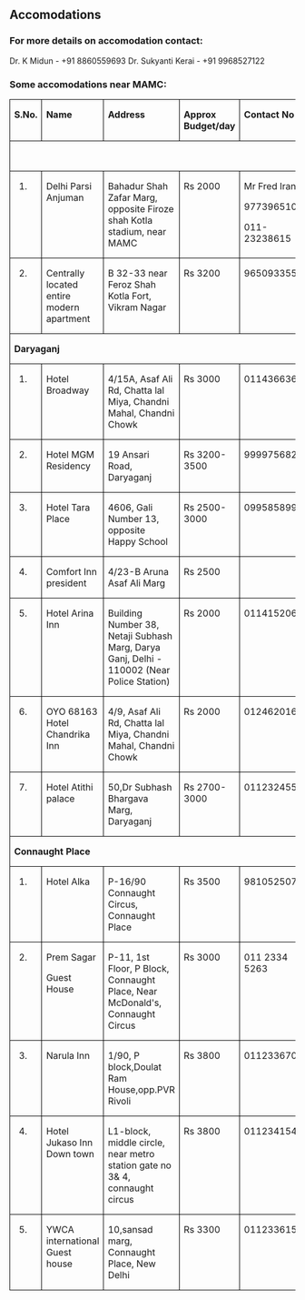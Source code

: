 ## Accomodations

### For more details on accomodation contact: 

Dr. K Midun - +91 8860559693
Dr. Sukyanti Kerai - +91 9968527122

### Some accomodations near MAMC: 


<table class="MsoTableGrid" border="1" cellspacing="0" cellpadding="0" style="border-collapse:collapse;border:none">

<tbody>

<tr>

<td width="37" valign="top" style="width:28.1pt;border:solid windowtext 1.0pt;
  padding:0in 5.4pt 0in 5.4pt">

<strong>S.No.</strong>

</td>

<td width="140" valign="top" style="width:104.9pt;border:solid windowtext 1.0pt;
  border-left:none;padding:0in 5.4pt 0in 5.4pt">

<strong>Name</strong>

</td>

<td width="132" valign="top" style="width:98.9pt;border:solid windowtext 1.0pt;
  border-left:none;padding:0in 5.4pt 0in 5.4pt">

<strong>Address</strong>

</td>

<td width="124" valign="top" style="width:92.85pt;border:solid windowtext 1.0pt;
  border-left:none;padding:0in 5.4pt 0in 5.4pt">

<strong>Approx Budget/day</strong>

</td>

<td width="96" valign="top" style="width:72.15pt;border:solid windowtext 1.0pt;
  border-left:none;padding:0in 5.4pt 0in 5.4pt">

<strong>Contact No</strong>

</td>

<td width="72" valign="top" style="width:53.9pt;border:solid windowtext 1.0pt;
  border-left:none;padding:0in 5.4pt 0in 5.4pt">

<strong>Distance</strong>

</td>



<tr>

<td width="601" colspan="6" valign="top" style="width:450.8pt;border:solid windowtext 1.0pt;
  border-top:none;padding:0in 5.4pt 0in 5.4pt">

 

</td>



<tr>

<td width="37" valign="top" style="width:28.1pt;border:solid windowtext 1.0pt;
  border-top:none;padding:0in 5.4pt 0in 5.4pt">

1.

</td>

<td width="140" valign="top" style="width:104.9pt;border-top:none;border-left:
  none;border-bottom:solid windowtext 1.0pt;border-right:solid windowtext 1.0pt;
  padding:0in 5.4pt 0in 5.4pt">

Delhi Parsi Anjuman

 

</td>

<td width="132" valign="top" style="width:98.9pt;border-top:none;border-left:
  none;border-bottom:solid windowtext 1.0pt;border-right:solid windowtext 1.0pt;
  padding:0in 5.4pt 0in 5.4pt">

Bahadur Shah Zafar Marg, opposite Firoze shah Kotla stadium, near MAMC

</td>

<td width="124" valign="top" style="width:92.85pt;border-top:none;border-left:
  none;border-bottom:solid windowtext 1.0pt;border-right:solid windowtext 1.0pt;
  padding:0in 5.4pt 0in 5.4pt">

Rs 2000

</td>

<td width="96" valign="top" style="width:72.15pt;border-top:none;border-left:
  none;border-bottom:solid windowtext 1.0pt;border-right:solid windowtext 1.0pt;
  padding:0in 5.4pt 0in 5.4pt">

Mr Fred Irani

9773965100

011-23238615

</td>

<td width="72" valign="top" style="width:53.9pt;border-top:none;border-left:none;
  border-bottom:solid windowtext 1.0pt;border-right:solid windowtext 1.0pt;
  padding:0in 5.4pt 0in 5.4pt">

270 meters

</td>



<tr>

<td width="37" valign="top" style="width:28.1pt;border:solid windowtext 1.0pt;
  border-top:none;padding:0in 5.4pt 0in 5.4pt">

2.

</td>

<td width="140" valign="top" style="width:104.9pt;border-top:none;border-left:
  none;border-bottom:solid windowtext 1.0pt;border-right:solid windowtext 1.0pt;
  padding:0in 5.4pt 0in 5.4pt">

Centrally located entire modern apartment

</td>

<td width="132" valign="top" style="width:98.9pt;border-top:none;border-left:
  none;border-bottom:solid windowtext 1.0pt;border-right:solid windowtext 1.0pt;
  padding:0in 5.4pt 0in 5.4pt">

B 32-33 near Feroz Shah Kotla Fort, Vikram Nagar

</td>

<td width="124" valign="top" style="width:92.85pt;border-top:none;border-left:
  none;border-bottom:solid windowtext 1.0pt;border-right:solid windowtext 1.0pt;
  padding:0in 5.4pt 0in 5.4pt">

Rs 3200

</td>

<td width="96" valign="top" style="width:72.15pt;border-top:none;border-left:
  none;border-bottom:solid windowtext 1.0pt;border-right:solid windowtext 1.0pt;
  padding:0in 5.4pt 0in 5.4pt">

9650933556

</td>

<td width="72" valign="top" style="width:53.9pt;border-top:none;border-left:none;
  border-bottom:solid windowtext 1.0pt;border-right:solid windowtext 1.0pt;
  padding:0in 5.4pt 0in 5.4pt">

700 meters

</td>



<tr>

<td width="601" colspan="6" valign="top" style="width:450.8pt;border:solid windowtext 1.0pt;
  border-top:none;padding:0in 5.4pt 0in 5.4pt">

<strong>Daryaganj</strong>

</td>



<tr>

<td width="37" valign="top" style="width:28.1pt;border:solid windowtext 1.0pt;
  border-top:none;padding:0in 5.4pt 0in 5.4pt">

1.

</td>

<td width="140" valign="top" style="width:104.9pt;border-top:none;border-left:
  none;border-bottom:solid windowtext 1.0pt;border-right:solid windowtext 1.0pt;
  padding:0in 5.4pt 0in 5.4pt">

Hotel Broadway

</td>

<td width="132" valign="top" style="width:98.9pt;border-top:none;border-left:
  none;border-bottom:solid windowtext 1.0pt;border-right:solid windowtext 1.0pt;
  padding:0in 5.4pt 0in 5.4pt">

4/15A, Asaf Ali Rd, Chatta lal Miya, Chandni Mahal, Chandni Chowk

</td>

<td width="124" valign="top" style="width:92.85pt;border-top:none;border-left:
  none;border-bottom:solid windowtext 1.0pt;border-right:solid windowtext 1.0pt;
  padding:0in 5.4pt 0in 5.4pt">

Rs 3000

</td>

<td width="96" valign="top" style="width:72.15pt;border-top:none;border-left:
  none;border-bottom:solid windowtext 1.0pt;border-right:solid windowtext 1.0pt;
  padding:0in 5.4pt 0in 5.4pt">

01143663600

</td>

<td width="72" valign="top" style="width:53.9pt;border-top:none;border-left:none;
  border-bottom:solid windowtext 1.0pt;border-right:solid windowtext 1.0pt;
  padding:0in 5.4pt 0in 5.4pt">

1.9km

</td>



<tr>

<td width="37" valign="top" style="width:28.1pt;border:solid windowtext 1.0pt;
  border-top:none;padding:0in 5.4pt 0in 5.4pt">

2.

</td>

<td width="140" valign="top" style="width:104.9pt;border-top:none;border-left:
  none;border-bottom:solid windowtext 1.0pt;border-right:solid windowtext 1.0pt;
  padding:0in 5.4pt 0in 5.4pt">

Hotel MGM Residency

</td>

<td width="132" valign="top" style="width:98.9pt;border-top:none;border-left:
  none;border-bottom:solid windowtext 1.0pt;border-right:solid windowtext 1.0pt;
  padding:0in 5.4pt 0in 5.4pt">

19 Ansari Road, Daryaganj

</td>

<td width="124" valign="top" style="width:92.85pt;border-top:none;border-left:
  none;border-bottom:solid windowtext 1.0pt;border-right:solid windowtext 1.0pt;
  padding:0in 5.4pt 0in 5.4pt">

Rs 3200-3500

</td>

<td width="96" valign="top" style="width:72.15pt;border-top:none;border-left:
  none;border-bottom:solid windowtext 1.0pt;border-right:solid windowtext 1.0pt;
  padding:0in 5.4pt 0in 5.4pt">

9999756821

</td>

<td width="72" valign="top" style="width:53.9pt;border-top:none;border-left:none;
  border-bottom:solid windowtext 1.0pt;border-right:solid windowtext 1.0pt;
  padding:0in 5.4pt 0in 5.4pt">

2km

</td>



<tr>

<td width="37" valign="top" style="width:28.1pt;border:solid windowtext 1.0pt;
  border-top:none;padding:0in 5.4pt 0in 5.4pt">

3.

</td>

<td width="140" valign="top" style="width:104.9pt;border-top:none;border-left:
  none;border-bottom:solid windowtext 1.0pt;border-right:solid windowtext 1.0pt;
  padding:0in 5.4pt 0in 5.4pt">

Hotel Tara Place

</td>

<td width="132" valign="top" style="width:98.9pt;border-top:none;border-left:
  none;border-bottom:solid windowtext 1.0pt;border-right:solid windowtext 1.0pt;
  padding:0in 5.4pt 0in 5.4pt">

4606, Gali Number 13, opposite Happy School

</td>

<td width="124" valign="top" style="width:92.85pt;border-top:none;border-left:
  none;border-bottom:solid windowtext 1.0pt;border-right:solid windowtext 1.0pt;
  padding:0in 5.4pt 0in 5.4pt">

Rs 2500-3000

</td>

<td width="96" valign="top" style="width:72.15pt;border-top:none;border-left:
  none;border-bottom:solid windowtext 1.0pt;border-right:solid windowtext 1.0pt;
  padding:0in 5.4pt 0in 5.4pt">

09958589981

</td>

<td width="72" valign="top" style="width:53.9pt;border-top:none;border-left:none;
  border-bottom:solid windowtext 1.0pt;border-right:solid windowtext 1.0pt;
  padding:0in 5.4pt 0in 5.4pt">

2.4 Km

</td>



<tr>

<td width="37" valign="top" style="width:28.1pt;border:solid windowtext 1.0pt;
  border-top:none;padding:0in 5.4pt 0in 5.4pt">

4.

</td>

<td width="140" valign="top" style="width:104.9pt;border-top:none;border-left:
  none;border-bottom:solid windowtext 1.0pt;border-right:solid windowtext 1.0pt;
  padding:0in 5.4pt 0in 5.4pt">

Comfort Inn president

</td>

<td width="132" valign="top" style="width:98.9pt;border-top:none;border-left:
  none;border-bottom:solid windowtext 1.0pt;border-right:solid windowtext 1.0pt;
  padding:0in 5.4pt 0in 5.4pt">

4/23-B Aruna Asaf Ali Marg

</td>

<td width="124" valign="top" style="width:92.85pt;border-top:none;border-left:
  none;border-bottom:solid windowtext 1.0pt;border-right:solid windowtext 1.0pt;
  padding:0in 5.4pt 0in 5.4pt">

Rs 2500

</td>

<td width="96" valign="top" style="width:72.15pt;border-top:none;border-left:
  none;border-bottom:solid windowtext 1.0pt;border-right:solid windowtext 1.0pt;
  padding:0in 5.4pt 0in 5.4pt">

 

</td>

<td width="72" valign="top" style="width:53.9pt;border-top:none;border-left:none;
  border-bottom:solid windowtext 1.0pt;border-right:solid windowtext 1.0pt;
  padding:0in 5.4pt 0in 5.4pt">

 

</td>



<tr>

<td width="37" valign="top" style="width:28.1pt;border:solid windowtext 1.0pt;
  border-top:none;padding:0in 5.4pt 0in 5.4pt">

5.

</td>

<td width="140" valign="top" style="width:104.9pt;border-top:none;border-left:
  none;border-bottom:solid windowtext 1.0pt;border-right:solid windowtext 1.0pt;
  padding:0in 5.4pt 0in 5.4pt">

Hotel Arina Inn

</td>

<td width="132" valign="top" style="width:98.9pt;border-top:none;border-left:
  none;border-bottom:solid windowtext 1.0pt;border-right:solid windowtext 1.0pt;
  padding:0in 5.4pt 0in 5.4pt">

Building Number 38, Netaji Subhash Marg, Darya Ganj, Delhi - 110002 (Near Police Station)

</td>

<td width="124" valign="top" style="width:92.85pt;border-top:none;border-left:
  none;border-bottom:solid windowtext 1.0pt;border-right:solid windowtext 1.0pt;
  padding:0in 5.4pt 0in 5.4pt">

Rs 2000

</td>

<td width="96" valign="top" style="width:72.15pt;border-top:none;border-left:
  none;border-bottom:solid windowtext 1.0pt;border-right:solid windowtext 1.0pt;
  padding:0in 5.4pt 0in 5.4pt">

01141520627

</td>

<td width="72" valign="top" style="width:53.9pt;border-top:none;border-left:none;
  border-bottom:solid windowtext 1.0pt;border-right:solid windowtext 1.0pt;
  padding:0in 5.4pt 0in 5.4pt">

800 meters

</td>



<tr>

<td width="37" valign="top" style="width:28.1pt;border:solid windowtext 1.0pt;
  border-top:none;padding:0in 5.4pt 0in 5.4pt">

6.

</td>

<td width="140" valign="top" style="width:104.9pt;border-top:none;border-left:
  none;border-bottom:solid windowtext 1.0pt;border-right:solid windowtext 1.0pt;
  padding:0in 5.4pt 0in 5.4pt">

OYO 68163 Hotel Chandrika Inn

</td>

<td width="132" valign="top" style="width:98.9pt;border-top:none;border-left:
  none;border-bottom:solid windowtext 1.0pt;border-right:solid windowtext 1.0pt;
  padding:0in 5.4pt 0in 5.4pt">

4/9, Asaf Ali Rd, Chatta lal Miya, Chandni Mahal, Chandni Chowk

</td>

<td width="124" valign="top" style="width:92.85pt;border-top:none;border-left:
  none;border-bottom:solid windowtext 1.0pt;border-right:solid windowtext 1.0pt;
  padding:0in 5.4pt 0in 5.4pt">

Rs 2000

</td>

<td width="96" valign="top" style="width:72.15pt;border-top:none;border-left:
  none;border-bottom:solid windowtext 1.0pt;border-right:solid windowtext 1.0pt;
  padding:0in 5.4pt 0in 5.4pt">

01246201616

</td>

<td width="72" valign="top" style="width:53.9pt;border-top:none;border-left:none;
  border-bottom:solid windowtext 1.0pt;border-right:solid windowtext 1.0pt;
  padding:0in 5.4pt 0in 5.4pt">

1.8km

</td>



<tr>

<td width="37" valign="top" style="width:28.1pt;border:solid windowtext 1.0pt;
  border-top:none;padding:0in 5.4pt 0in 5.4pt">

7.

</td>

<td width="140" valign="top" style="width:104.9pt;border-top:none;border-left:
  none;border-bottom:solid windowtext 1.0pt;border-right:solid windowtext 1.0pt;
  padding:0in 5.4pt 0in 5.4pt">

Hotel Atithi palace

</td>

<td width="132" valign="top" style="width:98.9pt;border-top:none;border-left:
  none;border-bottom:solid windowtext 1.0pt;border-right:solid windowtext 1.0pt;
  padding:0in 5.4pt 0in 5.4pt">

50,Dr Subhash Bhargava Marg, Daryaganj

</td>

<td width="124" valign="top" style="width:92.85pt;border-top:none;border-left:
  none;border-bottom:solid windowtext 1.0pt;border-right:solid windowtext 1.0pt;
  padding:0in 5.4pt 0in 5.4pt">

Rs 2700-3000

</td>

<td width="96" valign="top" style="width:72.15pt;border-top:none;border-left:
  none;border-bottom:solid windowtext 1.0pt;border-right:solid windowtext 1.0pt;
  padding:0in 5.4pt 0in 5.4pt">

01123245546

</td>

<td width="72" valign="top" style="width:53.9pt;border-top:none;border-left:none;
  border-bottom:solid windowtext 1.0pt;border-right:solid windowtext 1.0pt;
  padding:0in 5.4pt 0in 5.4pt">

1.4km

</td>



<tr>

<td width="601" colspan="6" valign="top" style="width:450.8pt;border:solid windowtext 1.0pt;
  border-top:none;padding:0in 5.4pt 0in 5.4pt">

<strong>Connaught Place</strong>

</td>



<tr>

<td width="37" valign="top" style="width:28.1pt;border:solid windowtext 1.0pt;
  border-top:none;padding:0in 5.4pt 0in 5.4pt">

1.

</td>

<td width="140" valign="top" style="width:104.9pt;border-top:none;border-left:
  none;border-bottom:solid windowtext 1.0pt;border-right:solid windowtext 1.0pt;
  padding:0in 5.4pt 0in 5.4pt">

Hotel Alka

</td>

<td width="132" valign="top" style="width:98.9pt;border-top:none;border-left:
  none;border-bottom:solid windowtext 1.0pt;border-right:solid windowtext 1.0pt;
  padding:0in 5.4pt 0in 5.4pt">

P-16/90 Connaught Circus, Connaught Place

</td>

<td width="124" valign="top" style="width:92.85pt;border-top:none;border-left:
  none;border-bottom:solid windowtext 1.0pt;border-right:solid windowtext 1.0pt;
  padding:0in 5.4pt 0in 5.4pt">

Rs 3500

</td>

<td width="96" valign="top" style="width:72.15pt;border-top:none;border-left:
  none;border-bottom:solid windowtext 1.0pt;border-right:solid windowtext 1.0pt;
  padding:0in 5.4pt 0in 5.4pt">

9810525070

</td>

<td width="72" valign="top" style="width:53.9pt;border-top:none;border-left:none;
  border-bottom:solid windowtext 1.0pt;border-right:solid windowtext 1.0pt;
  padding:0in 5.4pt 0in 5.4pt">

3.4 km

</td>



<tr>

<td width="37" valign="top" style="width:28.1pt;border:solid windowtext 1.0pt;
  border-top:none;padding:0in 5.4pt 0in 5.4pt">

2.

</td>

<td width="140" valign="top" style="width:104.9pt;border-top:none;border-left:
  none;border-bottom:solid windowtext 1.0pt;border-right:solid windowtext 1.0pt;
  padding:0in 5.4pt 0in 5.4pt">

Prem Sagar

Guest House

</td>

<td width="132" valign="top" style="width:98.9pt;border-top:none;border-left:
  none;border-bottom:solid windowtext 1.0pt;border-right:solid windowtext 1.0pt;
  padding:0in 5.4pt 0in 5.4pt">

P-11, 1st Floor, P Block, Connaught Place, Near McDonald's, Connaught Circus

</td>

<td width="124" valign="top" style="width:92.85pt;border-top:none;border-left:
  none;border-bottom:solid windowtext 1.0pt;border-right:solid windowtext 1.0pt;
  padding:0in 5.4pt 0in 5.4pt">

Rs 3000

</td>

<td width="96" valign="top" style="width:72.15pt;border-top:none;border-left:
  none;border-bottom:solid windowtext 1.0pt;border-right:solid windowtext 1.0pt;
  padding:0in 5.4pt 0in 5.4pt">

011 2334 5263

</td>

<td width="72" valign="top" style="width:53.9pt;border-top:none;border-left:none;
  border-bottom:solid windowtext 1.0pt;border-right:solid windowtext 1.0pt;
  padding:0in 5.4pt 0in 5.4pt">

3.5 km

</td>



<tr>

<td width="37" valign="top" style="width:28.1pt;border:solid windowtext 1.0pt;
  border-top:none;padding:0in 5.4pt 0in 5.4pt">

3.

</td>

<td width="140" valign="top" style="width:104.9pt;border-top:none;border-left:
  none;border-bottom:solid windowtext 1.0pt;border-right:solid windowtext 1.0pt;
  padding:0in 5.4pt 0in 5.4pt">

Narula Inn

</td>

<td width="132" valign="top" style="width:98.9pt;border-top:none;border-left:
  none;border-bottom:solid windowtext 1.0pt;border-right:solid windowtext 1.0pt;
  padding:0in 5.4pt 0in 5.4pt">

1/90, P block,Doulat Ram House,opp.PVR Rivoli

</td>

<td width="124" valign="top" style="width:92.85pt;border-top:none;border-left:
  none;border-bottom:solid windowtext 1.0pt;border-right:solid windowtext 1.0pt;
  padding:0in 5.4pt 0in 5.4pt">

Rs 3800

</td>

<td width="96" valign="top" style="width:72.15pt;border-top:none;border-left:
  none;border-bottom:solid windowtext 1.0pt;border-right:solid windowtext 1.0pt;
  padding:0in 5.4pt 0in 5.4pt">

01123367035

</td>

<td width="72" valign="top" style="width:53.9pt;border-top:none;border-left:none;
  border-bottom:solid windowtext 1.0pt;border-right:solid windowtext 1.0pt;
  padding:0in 5.4pt 0in 5.4pt">

 

</td>



<tr>

<td width="37" valign="top" style="width:28.1pt;border:solid windowtext 1.0pt;
  border-top:none;padding:0in 5.4pt 0in 5.4pt">

4.

</td>

<td width="140" valign="top" style="width:104.9pt;border-top:none;border-left:
  none;border-bottom:solid windowtext 1.0pt;border-right:solid windowtext 1.0pt;
  padding:0in 5.4pt 0in 5.4pt">

Hotel Jukaso Inn Down town

</td>

<td width="132" valign="top" style="width:98.9pt;border-top:none;border-left:
  none;border-bottom:solid windowtext 1.0pt;border-right:solid windowtext 1.0pt;
  padding:0in 5.4pt 0in 5.4pt">

L1-block, middle circle, near metro station gate no 3& 4, connaught circus

</td>

<td width="124" valign="top" style="width:92.85pt;border-top:none;border-left:
  none;border-bottom:solid windowtext 1.0pt;border-right:solid windowtext 1.0pt;
  padding:0in 5.4pt 0in 5.4pt">

Rs 3800

</td>

<td width="96" valign="top" style="width:72.15pt;border-top:none;border-left:
  none;border-bottom:solid windowtext 1.0pt;border-right:solid windowtext 1.0pt;
  padding:0in 5.4pt 0in 5.4pt">

01123415450

</td>

<td width="72" valign="top" style="width:53.9pt;border-top:none;border-left:none;
  border-bottom:solid windowtext 1.0pt;border-right:solid windowtext 1.0pt;
  padding:0in 5.4pt 0in 5.4pt">

3.8 km

</td>



<tr>

<td width="37" valign="top" style="width:28.1pt;border:solid windowtext 1.0pt;
  border-top:none;padding:0in 5.4pt 0in 5.4pt">

5.

</td>

<td width="140" valign="top" style="width:104.9pt;border-top:none;border-left:
  none;border-bottom:solid windowtext 1.0pt;border-right:solid windowtext 1.0pt;
  padding:0in 5.4pt 0in 5.4pt">

YWCA international Guest house

</td>

<td width="132" valign="top" style="width:98.9pt;border-top:none;border-left:
  none;border-bottom:solid windowtext 1.0pt;border-right:solid windowtext 1.0pt;
  padding:0in 5.4pt 0in 5.4pt">

10,sansad marg, Connaught Place, New Delhi

</td>

<td width="124" valign="top" style="width:92.85pt;border-top:none;border-left:
  none;border-bottom:solid windowtext 1.0pt;border-right:solid windowtext 1.0pt;
  padding:0in 5.4pt 0in 5.4pt">

Rs 3300

</td>

<td width="96" valign="top" style="width:72.15pt;border-top:none;border-left:
  none;border-bottom:solid windowtext 1.0pt;border-right:solid windowtext 1.0pt;
  padding:0in 5.4pt 0in 5.4pt">

01123361561

</td>

<td width="72" valign="top" style="width:53.9pt;border-top:none;border-left:none;
  border-bottom:solid windowtext 1.0pt;border-right:solid windowtext 1.0pt;
  padding:0in 5.4pt 0in 5.4pt">

4.5 km

</td>


